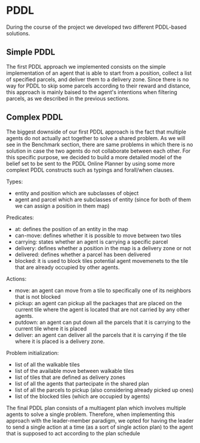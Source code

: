 # PDDL

During the course of the project we developed two different PDDL-based solutions.

## Simple PDDL
The first PDDL approach we implemented consists on the simple implementation of an agent that is able to start from a position, collect a list of specified parcels, and deliver them to a delivery zone. Since there is no way for PDDL to skip some parcels according to their reward and distance, this approach is mainly baised to the agent's intentions when filtering parcels, as we described in the previous sections.


## Complex PDDL
The biggest downside of our first PDDL approach is the fact that multiple agents do not actually act together to solve a shared problem. As we will see in the Benchmark section, there are same problems in which there is no solution in case the two agents do not collaborate between each other. For this specific purpose, we decided to build a more detailed model of the belief set to be sent to the PDDL Online Planner by using some more complext PDDL constructs such as typings and forall/when clauses.

Types:

- entity and position which are subclasses of object
- agent and parcel which are subclasses of entity (since for both of them we can assign a position in them map)

Predicates:

- at: defines the position of an entity in the map
- can-move: defines whether it is possible to move between two tiles
- carrying: states whether an agent is carrying a specific parcel
- delivery: defines whether a position in the map is a delivery zone or not
- delivered: defines whether a parcel has been delivered
- blocked: it is used to block tiles potential agent movemenets to the tile that are already occupied by other agents.

Actions:

- move: an agent can move from a tile to specifically one of its neighbors that is not blocked
- pickup: an agent can pickup all the packages that are placed on the current tile where the agent is located that are not carried by any other agents.
- putdown: an agent can put down all the parcels that it is carrying to the current tile where it is placed
- deliver: an agent can deliver all the parcels that it is carrying if the tile where it is placed is a delivery zone.

Problem initialization:

- list of all the walkable tiles
- list of the available move between walkable tiles
- list of tiles that are defined as delivery zones
- list of all the agents that partecipate in the shared plan
- list of all the parcels to pickup (also considering already picked up ones)
- list of the blocked tiles (which are occupied by agents)

The final PDDL plan consists of a multiagent plan which involves multiple agents to solve a single problem. Therefore, when implementing this approach with the leader-member paradigm, we opted for having the leader to send a single action at a time (as a sort of single action plan) to the agent that is supposed to act according to the plan schedule
